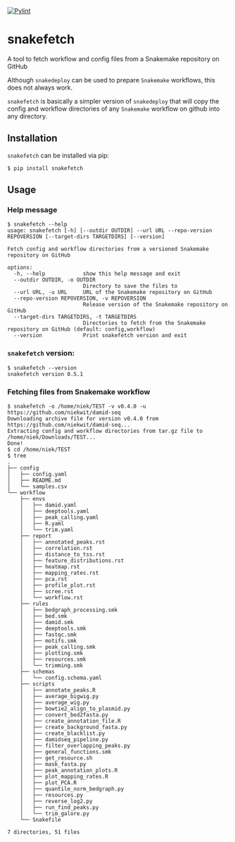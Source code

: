 [![Pylint](https://github.com/niekwit/snakefetch/actions/workflows/pylint.yml/badge.svg)](https://github.com/niekwit/snakefetch/actions/workflows/pylint.yml)

# snakefetch
A tool to fetch workflow and config files from a Snakemake repository on GitHub

Although `snakedeploy` can be used to prepare `Snakemake` workflows, this does not always work.

`snakefetch` is basically a simpler version of `snakedeploy` that will copy the config and workflow directories of any `Snakemake` workflow on github into any directory.

## Installation

`snakefetch` can be installed via pip:

```shell
$ pip install snakefetch
```

## Usage

### Help message

```shell
$ snakefetch --help
usage: snakefetch [-h] [--outdir OUTDIR] --url URL --repo-version REPOVERSION [--target-dirs TARGETDIRS] [--version]

Fetch config and workflow directories from a versioned Snakemake repository on GitHub

options:
  -h, --help            show this help message and exit
  --outdir OUTDIR, -o OUTDIR
                        Directory to save the files to
  --url URL, -u URL     URL of the Snakemake repository on GitHub
  --repo-version REPOVERSION, -v REPOVERSION
                        Release version of the Snakemake repository on GitHub
  --target-dirs TARGETDIRS, -t TARGETDIRS
                        Directories to fetch from the Snakemake repository on GitHub (default: config,workflow)
  --version             Print snakefetch version and exit
```

### `snakefetch` version:

```shell
$ snakefetch --version
snakefetch version 0.5.1
```

### Fetching files from Snakemake workflow

```shell
$ snakefetch -o /home/niek/TEST -v v0.4.0 -u https://github.com/niekwit/damid-seq
Downloading archive file for version v0.4.0 from https://github.com/niekwit/damid-seq...
Extracting config and workflow directories from tar.gz file to /home/niek/Downloads/TEST...
Done!
$ cd /home/niek/TEST
$ tree
.
├── config
│   ├── config.yaml
│   ├── README.md
│   └── samples.csv
└── workflow
    ├── envs
    │   ├── damid.yaml
    │   ├── deeptools.yaml
    │   ├── peak_calling.yaml
    │   ├── R.yaml
    │   └── trim.yaml
    ├── report
    │   ├── annotated_peaks.rst
    │   ├── correlation.rst
    │   ├── distance_to_tss.rst
    │   ├── feature_distributions.rst
    │   ├── heatmap.rst
    │   ├── mapping_rates.rst
    │   ├── pca.rst
    │   ├── profile_plot.rst
    │   ├── scree.rst
    │   └── workflow.rst
    ├── rules
    │   ├── bedgraph_processing.smk
    │   ├── bed.smk
    │   ├── damid.smk
    │   ├── deeptools.smk
    │   ├── fastqc.smk
    │   ├── motifs.smk
    │   ├── peak_calling.smk
    │   ├── plotting.smk
    │   ├── resources.smk
    │   └── trimming.smk
    ├── schemas
    │   └── config.schema.yaml
    ├── scripts
    │   ├── annotate_peaks.R
    │   ├── average_bigwig.py
    │   ├── average_wig.py
    │   ├── bowtie2_align_to_plasmid.py
    │   ├── convert_bed2fasta.py
    │   ├── create_annotation_file.R
    │   ├── create_background_fasta.py
    │   ├── create_blacklist.py
    │   ├── damidseq_pipeline.py
    │   ├── filter_overlapping_peaks.py
    │   ├── general_functions.smk
    │   ├── get_resource.sh
    │   ├── mask_fasta.py
    │   ├── peak_annotation_plots.R
    │   ├── plot_mapping_rates.R
    │   ├── plot_PCA.R
    │   ├── quantile_norm_bedgraph.py
    │   ├── resources.py
    │   ├── reverse_log2.py
    │   ├── run_find_peaks.py
    │   └── trim_galore.py
    └── Snakefile

7 directories, 51 files
```
